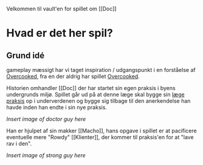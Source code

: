 Velkommen til vault'en for spillet om [[Doc]] 

# Hvad er det her spil?
## Grund idé
gameplay mæssigt har vi taget inspiration / udgangspunkt i en forståelse af  [Overcooked](https://store.steampowered.com/app/448510/Overcooked/), fra en der aldrig har spillet [Overcooked](https://store.steampowered.com/app/448510/Overcooked/).

Historien omhandler [[Doc]] der har startet sin egen praksis i byens undergrunds miljø. Spillet går ud på at denne læge skal bygge sin [læge praksis](https://www.ism.dk/sundhed/sundhedsvaesenet/praksissektoren/almen-praksis) op i underverdenen og bygge sig tilbage til den anerkendelse han havde inden han endte i sin nye praksis.

*Insert image of doctor guy here*

Han er hjulpet af sin makker [[Macho]], hans opgave i spillet er at pacificere eventuelle mere "Rowdy" [[Klienter]], der kommer til praksis'en for at "lave rav i den".

*Insert image of strong guy here*
